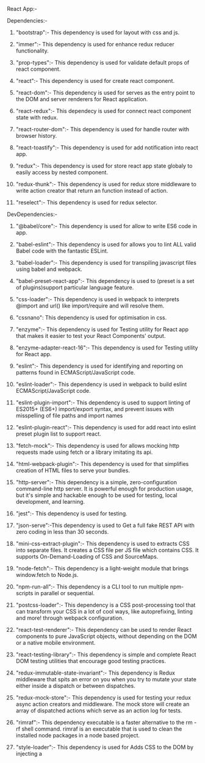 React App:-

Dependencies:-

1. "bootstrap":- This dependency is used for layout with css and js.

2. "immer":- This dependency is used for enhance redux reducer functionality.

3. "prop-types":- This dependency is used for validate default props of react component.

4. "react":- This dependency is used for create react component.

5. "react-dom":- This dependency is used for serves as the entry point to the DOM and server renderers for React application.

6. "react-redux":- This dependecy is used for connect react component state with redux.

7. "react-router-dom":- This dependency is used for handle router with browser history.

8. "react-toastify":- This dependency is used for add notification into react app.

9. "redux":- This dependency is used for store react app state globaly to easily access by nested component.

10. "redux-thunk":- This dependency is used for redux store middleware to write action creator that return an function instead of action.

11. "reselect":- This dependency is used for redux selector.

DevDependencies:-

1. "@babel/core":- This dependency is used for allow to write ES6 code in app.

2. "babel-eslint":- This dependency is used for allows you to lint ALL valid Babel code with the fantastic ESLint.

3. "babel-loader":- This dependency is used for transpiling javascript files using babel and webpack.

4. "babel-preset-react-app":- This dependency is used to (preset is a set of plugins)support particular language feature.

5. "css-loader":- This dependency is used in webpack to interprets @import and url() like import/require and will resolve them.

6. "cssnano": This dependency is used for optimisation in css.

7. "enzyme":- This dependency is used for Testing utility for React app that makes it easier to test your React Components' output.

8. "enzyme-adapter-react-16":- This dependency is used for Testing utility for React app.

9. "eslint":- This dependency is used for identifying and reporting on patterns found in ECMAScript/JavaScript code.

10. "eslint-loader":- This dependency is used in webpack to build eslint ECMAScript/JavaScript code.

11. "eslint-plugin-import":- This dependency is used to support linting of ES2015+ (ES6+) import/export syntax, and prevent issues with misspelling of file paths and import names

12. "eslint-plugin-react":- This dependency is used for add react into eslint preset plugin list to support react.

13. "fetch-mock":- This dependency is used for allows mocking http requests made using fetch or a library imitating its api.

14. "html-webpack-plugin":- This dependency is used for that simplifies creation of HTML files to serve your bundles.

15. "http-server":- This dependency is a simple, zero-configuration command-line http server. It is powerful enough for production usage, but it's simple and hackable enough to be used for testing, local development, and learning.

16. "jest":- This dependency is used for testing.

17. "json-serve":-This dependency is used to Get a full fake REST API with zero coding in less than 30 seconds.

18. "mini-css-extract-plugin":- This dependency is used to extracts CSS into separate files. It creates a CSS file per JS file which contains CSS. It supports On-Demand-Loading of CSS and SourceMaps.

19. "node-fetch":- This dependency is a light-weight module that brings window.fetch to Node.js.

20. "npm-run-all":- This dependency is a CLI tool to run multiple npm-scripts in parallel or sequential.

21. "postcss-loader":- This dependency is a CSS post-processing tool that can transform your CSS in a lot of cool ways, like autoprefixing, linting and more! through webpack configuration.

22. "react-test-renderer":- This dependency can be used to render React components to pure JavaScript objects, without depending on the DOM or a native mobile environment.

23. "react-testing-library":- This dependency is simple and complete React DOM testing utilities that encourage good testing practices.

24. "redux-immutable-state-invariant":- This dependency is Redux middleware that spits an error on you when you try to mutate your state either inside a dispatch or between dispatches.

25. "redux-mock-store":- This dependency is used for testing your redux async action creators and middleware. The mock store will create an array of dispatched actions which serve as an action log for tests.

26. "rimraf":- This dependency executable is a faster alternative to the rm -rf shell command. rimraf is an executable that is used to clean the installed node packages in a node based project.

27. "style-loader":- This dependency is used for Adds CSS to the DOM by injecting a <style> tag.

28. "webpack":- This dependency is a module bundler. Its main purpose is to bundle JavaScript files for usage in a browser, yet it is also capable of transforming, bundling, or packaging just about any resource or asset.

29. "webpack-bundle-analyzer":- This dependency is used for Visualize size of webpack output files with an interactive zoomable treemap.

30. "webpack-cli":- This dependency provides a flexible set of commands for developers to increase speed when setting up a custom webpack project.

31. "webpack-dev-server":- This dependency use webpack with a development server that provides live reloading. This should be used for development only.
